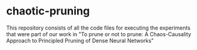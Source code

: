 # chaotic-pruning
This repository consists of all the code files for executing the experiments that were part of our work in "To prune or not to prune: A Chaos-Causality Approach to Principled Pruning of Dense Neural Networks"
